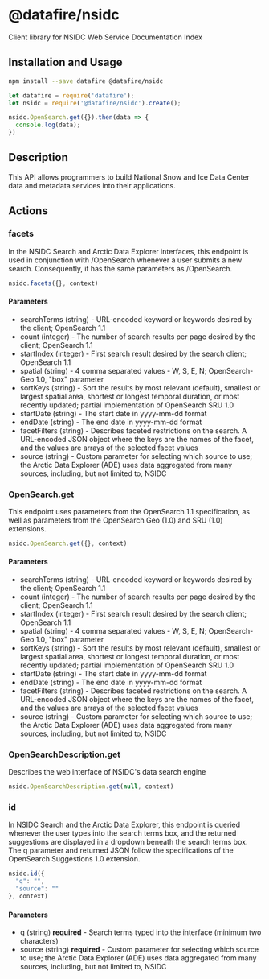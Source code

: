 # @datafire/nsidc

Client library for NSIDC Web Service Documentation Index

## Installation and Usage
```bash
npm install --save datafire @datafire/nsidc
```

```js
let datafire = require('datafire');
let nsidc = require('@datafire/nsidc').create();

nsidc.OpenSearch.get({}).then(data => {
  console.log(data);
})
```

## Description
This API allows programmers to build National Snow and Ice Data Center data and metadata services into their applications.

## Actions
### facets
In the NSIDC Search and Arctic Data Explorer interfaces, this endpoint is used in conjunction with /OpenSearch whenever a user submits a new search. Consequently, it has the same parameters as /OpenSearch.


```js
nsidc.facets({}, context)
```

#### Parameters
* searchTerms (string) - URL-encoded keyword or keywords desired by the client; OpenSearch 1.1
* count (integer) - The number of search results per page desired by the client; OpenSearch 1.1
* startIndex (integer) - First search result desired by the search client; OpenSearch 1.1
* spatial (string) - 4 comma separated values - W, S, E, N; OpenSearch-Geo 1.0, "box" parameter
* sortKeys (string) - Sort the results by most relevant (default), smallest or largest spatial area, shortest or longest temporal duration, or most recently updated; partial implementation of OpenSearch SRU 1.0
* startDate (string) - The start date in yyyy-mm-dd format
* endDate (string) - The end date in yyyy-mm-dd format
* facetFilters (string) - Describes faceted restrictions on the search. A URL-encoded JSON object where the keys are the names of the facet, and the values are arrays of the selected facet values
* source (string) - Custom parameter for selecting which source to use; the Arctic Data Explorer (ADE) uses data aggregated from many sources, including, but not limited to, NSIDC

### OpenSearch.get
This endpoint uses parameters from the OpenSearch 1.1 specification, as well as parameters from the OpenSearch Geo (1.0) and SRU (1.0) extensions.


```js
nsidc.OpenSearch.get({}, context)
```

#### Parameters
* searchTerms (string) - URL-encoded keyword or keywords desired by the client; OpenSearch 1.1
* count (integer) - The number of search results per page desired by the client; OpenSearch 1.1
* startIndex (integer) - First search result desired by the search client; OpenSearch 1.1
* spatial (string) - 4 comma separated values - W, S, E, N; OpenSearch-Geo 1.0, "box" parameter
* sortKeys (string) - Sort the results by most relevant (default), smallest or largest spatial area, shortest or longest temporal duration, or most recently updated; partial implementation of OpenSearch SRU 1.0
* startDate (string) - The start date in yyyy-mm-dd format
* endDate (string) - The end date in yyyy-mm-dd format
* facetFilters (string) - Describes faceted restrictions on the search. A URL-encoded JSON object where the keys are the names of the facet, and the values are arrays of the selected facet values
* source (string) - Custom parameter for selecting which source to use; the Arctic Data Explorer (ADE) uses data aggregated from many sources, including, but not limited to, NSIDC

### OpenSearchDescription.get
Describes the web interface of NSIDC's data search engine


```js
nsidc.OpenSearchDescription.get(null, context)
```


### id
In NSIDC Search and the Arctic Data Explorer, this endpoint is queried whenever the user types into the search terms box, and the returned suggestions are displayed in a dropdown beneath the search terms box. The q parameter and returned JSON follow the specifications of the OpenSearch Suggestions 1.0 extension.


```js
nsidc.id({
  "q": "",
  "source": ""
}, context)
```

#### Parameters
* q (string) **required** - Search terms typed into the interface (minimum two characters)
* source (string) **required** - Custom parameter for selecting which source to use; the Arctic Data Explorer (ADE) uses data aggregated from many sources, including, but not limited to, NSIDC

